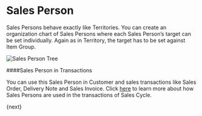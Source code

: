 # Sales Person

Sales Persons behave exactly like Territories. You can create an organization
chart of Sales Persons where each Sales Person’s target can be set
individually. Again as in Territory, the target has to be set against Item
Group.

<img class="screenshot" alt="Sales Person Tree" src="{{docs_base_url}}/assets/img/crm/sales-person-tree.png">

####Sales Person in Transactions

You can use this Sales Person in Customer and sales transactions like Sales Order, Delivery Note and Sales Invoice.
Click [here](/docs/user/manual/en/selling/articles/sales-persons-in-the-sales-transactions) to learn more 
about how Sales Persons are used in the transactions of Sales Cycle.

{next}
